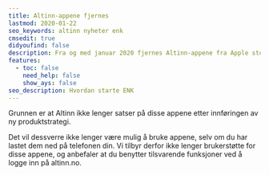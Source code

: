 ```yaml
---
title: Altinn-appene fjernes
lastmod: 2020-01-22
seo_keywords: altinn nyheter enk
cmsedit: true
didyoufind: false
description: Fra og med januar 2020 fjernes Altinn-appene fra Apple store og Play store.
features:
  - toc: false
    need_help: false
    show_ays: false
seo_description: Hvordan starte ENK
---
```

Grunnen er at Altinn ikke lenger satser på disse appene etter innføringen av ny produktstrategi.

Det vil dessverre ikke lenger være mulig å bruke appene, selv om du har lastet dem ned på telefonen din.
Vi tilbyr derfor ikke lenger brukerstøtte for disse appene, og anbefaler at du benytter tilsvarende funksjoner ved å logge inn på altinn.no.